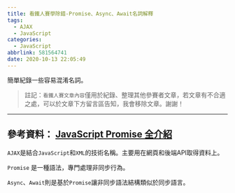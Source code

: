 ```yaml
---
title: 看鐵人賽學除錯-Promise、Async、Await名詞解釋
tags:
  - AJAX
  - JavaScript
categories:
  - JavaScript
abbrlink: 581564741
date: 2020-10-13 22:05:49
---
```

簡單紀錄一些容易混淆名詞。
> 註記：`看鐵人賽文章內容`僅用於紀錄、整理其他參賽者文章，若文章有不合適之處，可以於文章下方留言區告知，我會移除文章。謝謝！
<!-- more -->
---
參考資料：
[JavaScript Promise 全介紹](https://wcc723.github.io/development/2020/02/16/all-new-promise/)
---
`AJAX`是結合`JavaScript`和`XML`的技術名稱。主要用在網頁和後端API取得資料上。

`Promise` 是一種語法，專門處理非同步行為。

`Async`、`Await`則是基於`Promise`讓非同步語法結構類似於同步語言。